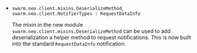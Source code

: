 * `swarm.neo.client.mixins.DeserializeMethod`,
  `swarm.neo.client.NotifierTypes : RequestDataInfo`

  The mixin in the new module `swarm.neo.client.mixins.DeserializeMethod` can
  be used to add deserialization a helper method to request notifications. This
  is now built into the standard `RequestDataInfo` notification.

